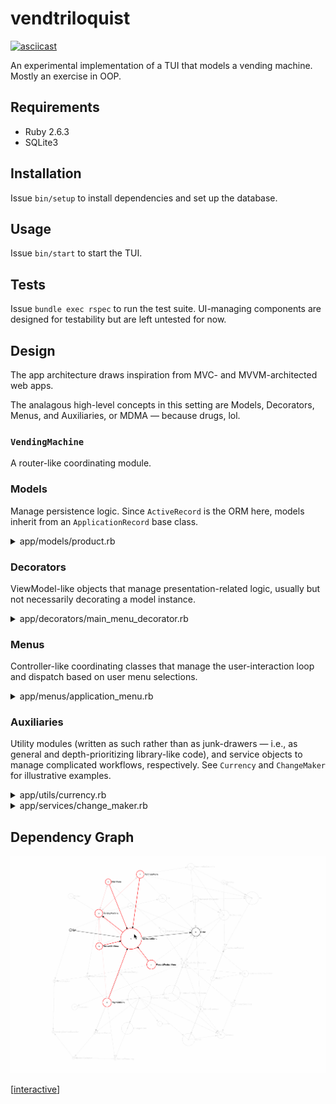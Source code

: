 vendtriloquist
==============

[![asciicast][ascii]][ascii-link]

An experimental implementation of a TUI that models a vending machine.
Mostly an exercise in OOP.

Requirements
------------

- Ruby 2.6.3
- SQLite3

Installation
------------

Issue `bin/setup` to install dependencies and set up the database.

Usage
-------

Issue `bin/start` to start the TUI.

Tests
-----

Issue `bundle exec rspec` to run the test suite. UI-managing components are
designed for testability but are left untested for now.

Design
---------

The app architecture draws inspiration from MVC- and MVVM-architected web apps.

The analagous high-level concepts in this setting are Models, Decorators, Menus,
and Auxiliaries, or MDMA — because drugs, lol.

### `VendingMachine`

A router-like coordinating module.

### Models

Manage persistence logic. Since `ActiveRecord` is the ORM here,
models inherit from an `ApplicationRecord` base class.

<details>
<summary>app/models/product.rb</summary>

```rb
# app/models/product.rb L5-16 (3af30162)

# A product available for sale
class Product < ApplicationRecord
  has_many :stockings, dependent: :destroy

  validates :name,
            presence: true

  validates :price_atomic,
            presence: true,
            numericality: { greater_than: 0 },
            uniqueness: { scope: :name }
end
```
<sup>[[source](https://github.com/jmromer/vendtriloquist/blob/3af30162/app/models/product.rb#L5-L16)]</sup>
</details>

### Decorators

ViewModel-like objects that manage presentation-related logic, usually but not
necessarily decorating a model instance.

<details>
<summary>app/decorators/main_menu_decorator.rb</summary>

```rb
# app/decorators/main_menu_decorator.rb L5-24 (3af30162)

class MainMenuDecorator < ApplicationDecorator
  def self.options
    @options ||= {
      "1" => [:purchase, "Make a purchase"],
      "2" => [:restock, "Add inventory"],
    }.freeze
  end

  def self.options_message
    [
      Color.warning("Main menu"),
      "",
      options.map { |k, (_, v)| options_entry(k, v) }.join("\n"),
    ].join("\n")
  end

  def self.options_entry(k, v)
    "(#{Color.option(k)}) #{v}"
  end
end
```
<sup>[[source](https://github.com/jmromer/vendtriloquist/blob/3af30162/app/decorators/main_menu_decorator.rb#L5-L24)]</sup>
</details>

### Menus

Controller-like coordinating classes that manage the user-interaction loop and
dispatch based on user menu selections.

<details>
<summary>app/menus/application_menu.rb</summary>

```rb
# app/menus/application_menu.rb L15-45 (3af30162)

def read
  loop do
    if options&.empty?
      out.puts Color.error("None available.")
      break
    end

    out.puts main_message
    self.input = Readline.readline(prompt)&.strip

    case input
    when nil
      out.puts
      break
    when "q", "Q"
      raise Quit
    else
      Readline::HISTORY.push(input)
      self.selected_option = make_selection
    end

    if selection
      out.puts(Color.default(valid_message))
      unwind = dispatch
      break if unwind
    else
      out.puts(Color.error(invalid_message))
      next
    end
  end
end
```
<sup>[[source](https://github.com/jmromer/vendtriloquist/blob/3af30162/app/menus/application_menu.rb#L15-L45)]</sup>
</details>

### Auxiliaries

Utility modules (written as such rather than as junk-drawers — i.e., as general
and depth-prioritizing library-like code), and service objects to manage
complicated workflows, respectively. See `Currency` and `ChangeMaker` for
illustrative examples.

<details>
<summary>app/utils/currency.rb</summary>

```rb
# app/utils/currency.rb L3-15 (3af30162)

module Currency
  def self.to_int(amt)
    case amt
    when Integer
      amt
    when Float, BigDecimal
      (amt * 100).to_i
    when Array
      amt.map { |e| to_int(e) }
    else
      raise ArgumentError, "Invalid value: '#{amt}' (#{amt.class})"
    end
  end
```
<sup>[[source](https://github.com/jmromer/vendtriloquist/blob/3af30162/app/utils/currency.rb#L3-L15)]</sup>
</details>

<details>
<summary>app/services/change_maker.rb</summary>

```rb
# app/services/change_maker.rb L3-17 (3af30162)

module ChangeMaker
  class << self
    # Render a target `amount` of change.
    # Expects and returns integer currency values.
    #
    # Parameters:
    # - amount: Integer. The total amount of change to render
    # - till: Hash. Mapping available denominations to quantities
    # - trials: Integer. The number of attempts to make
    #
    # Return a Hash mapping denomination amounts to quantities
    #
    # Return an empty Hash if the target amount cannot be rendered with the
    # given denominations
    def render_change(amount, till, trials = 15)
```
<sup>[[source](https://github.com/jmromer/vendtriloquist/blob/3af30162/app/services/change_maker.rb#L3-L17)]</sup>
</details>

Dependency Graph
----------------

[![deps][dep-gif]][dep-gif]

[[interactive][dep-graph]]

[dep-gif]: docs/dependency-graph.gif
[dep-graph]: https://jakeromer.com/vendtriloquist/index.html
[ascii]: https://asciinema.org/a/zRX0a6GfAZjaHGBebcRqEZ6uz.svg
[ascii-link]: https://asciinema.org/a/zRX0a6GfAZjaHGBebcRqEZ6uz
